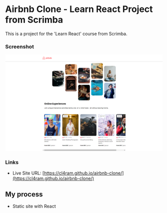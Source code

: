 # Airbnb Clone - Learn React Project from Scrimba

This is a project for the 'Learn React' course from Scrimba.

### Screenshot

![](./screenshot.png)

### Links

- Live Site URL: [https://cl4ram.github.io/airbnb-clone/](https://cl4ram.github.io/airbnb-clone/)

## My process

- Static site with React

